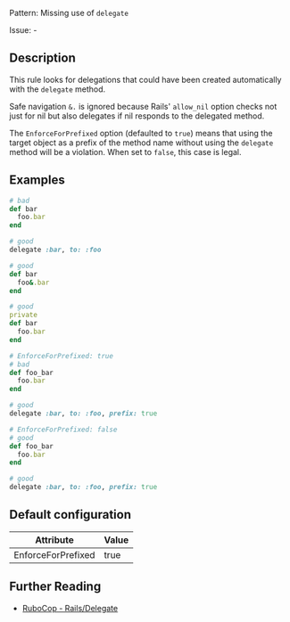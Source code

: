 Pattern: Missing use of `delegate`

Issue: -

## Description

This rule looks for delegations that could have been created
automatically with the `delegate` method.

Safe navigation `&.` is ignored because Rails' `allow_nil`
option checks not just for nil but also delegates if nil
responds to the delegated method.

The `EnforceForPrefixed` option (defaulted to `true`) means that
using the target object as a prefix of the method name
without using the `delegate` method will be a violation.
When set to `false`, this case is legal.

## Examples

```ruby
# bad
def bar
  foo.bar
end

# good
delegate :bar, to: :foo

# good
def bar
  foo&.bar
end

# good
private
def bar
  foo.bar
end

# EnforceForPrefixed: true
# bad
def foo_bar
  foo.bar
end

# good
delegate :bar, to: :foo, prefix: true

# EnforceForPrefixed: false
# good
def foo_bar
  foo.bar
end

# good
delegate :bar, to: :foo, prefix: true
```

## Default configuration

Attribute | Value
--- | ---
EnforceForPrefixed | true

## Further Reading

* [RuboCop - Rails/Delegate](https://rubocop.readthedocs.io/en/latest/cops_rails/#railsdelegate)
